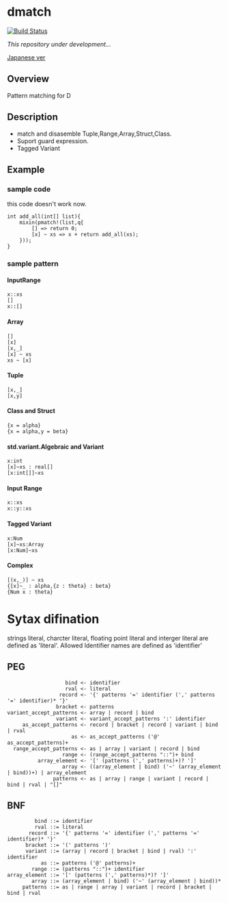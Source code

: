 # dmatch
[![Build Status](https://travis-ci.org/namachan10777/dmatch.svg?branch=develop)](https://travis-ci.org/namachan10777/dmatch)

*This repository under development...*

[Japanese ver](./README.ja.md)
## Overview
Pattern matching for D
## Description
* match and disasemble Tuple,Range,Array,Struct,Class.
* Suport guard expression.
* Tagged Variant

## Example
### sample code
this code doesn't work now.
```
int add_all(int[] list){
	mixin(pmatch!(list,q{
		[] => return 0;
		[x] ~ xs => x + return add_all(xs);
	}));
}
```
### sample pattern

#### InputRange
```
x::xs
[]
x::[]
```
#### Array
```
[]
[x]
[x,_]
[x] ~ xs
xs ~ [x]
```

#### Tuple
```
[x,_]
[x,y]
```
#### Class and Struct
```
{x = alpha}
{x = alpha,y = beta}
```
#### std.variant.Algebraic and Variant
```
x:int
[x]~xs : real[]
[x:int[]]~xs
```
#### Input Range
```
x::xs
x::y::xs
```
#### Tagged Variant
```
x:Num
[x]~xs:Array
[x:Num]~xs
```
#### Complex
```
[(x,_)] ~ xs
{[x]~_ : alpha,{z : theta} : beta}
{Num x : theta}
```
# Sytax difination
strings literal, charcter literal, floating point literal and interger literal are defined as 'literal'.
Allowed Identifier names are defined as 'identifier'
## PEG

```
                   bind <- identifier
				   rval <- literal
                 record <- '{' patterns '=' identifier (',' patterns '=' identifier)* '}'
                bracket <- patterns
variant_accept_patterns <- array | record | bind
                variant <- variant_accept_patterns ':' identifier
     as_accept_patterns <- record | bracket | record | variant | bind | rval
                     as <- as_accept_patterns ('@' as_accept_patterns)+
  range_accept_patterns <- as | array | variant | record | bind
                  range <- (range_accept_patterns "::")+ bind
          array_element <- '[' (patterns (',' patterns)+)? ']'
                  array <- ((array_element | bind) ('~' (array_element | bind))+) | array_element
               patterns <- as | array | range | variant | record | bind | rval | "[]"
```

## BNF
```
         bind ::= identifier
         rval ::= literal
       record ::= '{' patterns '=' identifier (',' patterns '=' identifier)* '}'
      bracket ::= '(' patterns ')'
      variant ::= (array | record | bracket | bind | rval) ':' identifier
           as ::= patterns ('@' patterns)+
        range ::= (patterns "::")+ identifier
array_element ::= '[' (patterns (',' patterns)*)? ']'
        array ::= (array_element | bind) ('~' (array_element | bind))*
	 patterns ::= as | range | array | variant | record | bracket | bind | rval
```
